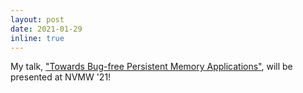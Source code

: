 ```yaml
---
layout: post
date: 2021-01-29
inline: true
---
```


<!-- A simple inline announcement. -->
<!-- A simple inline announcement with Markdown emoji! :sparkles: :smile: -->

My talk, ["Towards Bug-free Persistent Memory Applications"](/publications/), will be presented at NVMW '21!

